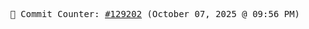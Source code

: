 <p align="center">
    <samp>
        📮 Commit Counter: <a href="https://github.com/Javascript-void0/Javascript-void0/commits/main">#129202</a> (October 07, 2025 @ 09:56 PM)
    </samp>
</p>